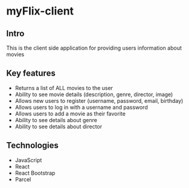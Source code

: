 # myFlix-client

## Intro
This is the client side application for providing users information about movies

## Key features
- Returns a list of ALL movies to the user
- Ability to see movie details (description, genre, director, image)
- Allows new users to register (username, password, email, birthday)
- Allows users to log in with a username and password
- Allows users to add a movie as their favorite
- Ability to see details about genre
- Ability to see details about director

## Technologies
- JavaScript
- React
- React Bootstrap
- Parcel
